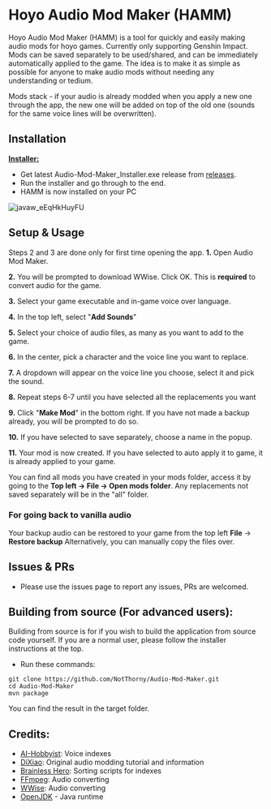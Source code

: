 # Hoyo Audio Mod Maker (HAMM)

Hoyo Audio Mod Maker (HAMM) is a tool for quickly and easily making audio mods for hoyo games. Currently only supporting Genshin Impact.
Mods can be saved separately to be used/shared, and can be immediately automatically applied to the game. The idea is to make it as simple as possible for anyone to make audio mods without needing any understanding or tedium.

Mods stack - if your audio is already modded when you apply a new one through the app, the new one will be added on top of the old one (sounds for the same voice lines will be overwritten).

## Installation
**<ins>Installer:</ins>** 
- Get latest Audio-Mod-Maker_Installer.exe release from [releases](https://github.com/NotThorny/Audio-Mod-Maker/releases).
- Run the installer and go through to the end.
- HAMM is now installed on your PC

![javaw_eEqHkHuyFU](https://github.com/user-attachments/assets/dc75b5d6-7bed-4dd3-9808-fdbb36f8698a)

## Setup & Usage
Steps 2 and 3 are done only for first time opening the app.
**1.** Open Audio Mod Maker.

**2.** You will be prompted to download WWise. Click OK. This is **required** to convert audio for the game.

**3.** Select your game executable and in-game voice over language.

**4.** In the top left, select "**Add Sounds**"

**5.** Select your choice of audio files, as many as you want to add to the game.

**6.** In the center, pick a character and the voice line you want to replace.

**7.** A dropdown will appear on the voice line you choose, select it and pick the sound.

**8.** Repeat steps 6-7 until you have selected all the replacements you want

**9.** Click "**Make Mod**" in the bottom right. If you have not made a backup already, you will be prompted to do so.

**10.** If you have selected to save separately, choose a name in the popup.

**11.** Your mod is now created. If you have selected to auto apply it to game, it is already applied to your game.

You can find all mods you have created in your mods folder, access it by going to the **Top left -> File -> Open mods folder**.
Any replacements not saved separately will be in the "all" folder.

### For going back to vanilla audio
Your backup audio can be restored to your game from the top left **File** -> **Restore backup**
Alternatively, you can manually copy the files over.

## Issues & PRs
- Please use the issues page to report any issues, PRs are welcomed.
 
## **Building from source (For advanced users):**

Building from source is for if you wish to build the application from source code yourself. If you are a normal user, please follow the installer instructions at the top.
- Run these commands:
```
git clone https://github.com/NotThorny/Audio-Mod-Maker.git
cd Audio-Mod-Maker 
mvn package
```
You can find the result in the target folder.

## Credits:
- [AI-Hobbyist](https://github.com/AI-Hobbyist): Voice indexes
- [DiXiao](https://gamebanana.com/members/2182818): Original audio modding tutorial and information
- [Brainless Hero](https://gamebanana.com/members/2413509): Sorting scripts for indexes
- [FFmpeg](https://github.com/FFmpeg/FFmpeg): Audio converting
- [WWise](https://www.audiokinetic.com/en/wwise/overview/): Audio converting
- [OpenJDK](https://openjdk.org/) - Java runtime
